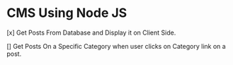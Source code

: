 # CMS Using Node JS

[x] Get Posts From Database and Display it on Client Side.

[] Get Posts On a Specific Category when user clicks on Category link on a post. 